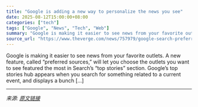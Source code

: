 ```yaml
---
title: "Google is adding a new way to personalize the news you see"
date: 2025-08-12T15:00:00+08:00
categories: ["tech"]
tags: ["Google", "News", "Tech", "Web"]
summary: "Google is making it easier to see news from your favorite outlets. A new feature, called “preferred sources,” will let you choose the outlets you want to see featured the most in Search’s “top stories"
source_url: "https://www.theverge.com/news/757979/google-search-preferred-sources-launch-top-stories"
---
```


Google is making it easier to see news from your favorite outlets. A new feature, called “preferred sources,” will let you choose the outlets you want to see featured the most in Search’s “top stories” section. Google’s top stories hub appears when you search for something related to a current event, and displays a bunch [&#8230;]

---

*来源: [原文链接](https://www.theverge.com/news/757979/google-search-preferred-sources-launch-top-stories)*
